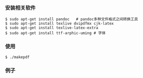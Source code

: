 ### 安装相关软件

	$ sudo apt-get install pandoc	# pandoc多种文件格式之间转换工具
	$ sudo apt-get install texlive dvipdfmx cjk-latex
	$ sudo apt-get install texlive-latex-extra
	$ sudo apt-get install ttf-arphic-uming # 字体

### 使用

	$ ./makepdf

### 例子
